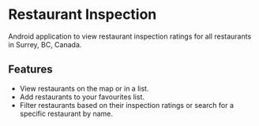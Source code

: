 # Restaurant Inspection

Android application to view restaurant inspection ratings for all restaurants in Surrey, BC, Canada.

## Features

- View restaurants on the map or in a list.
- Add restaurants to your favourites list.
- Filter restaurants based on their inspection ratings or search for a specific restaurant by name.
